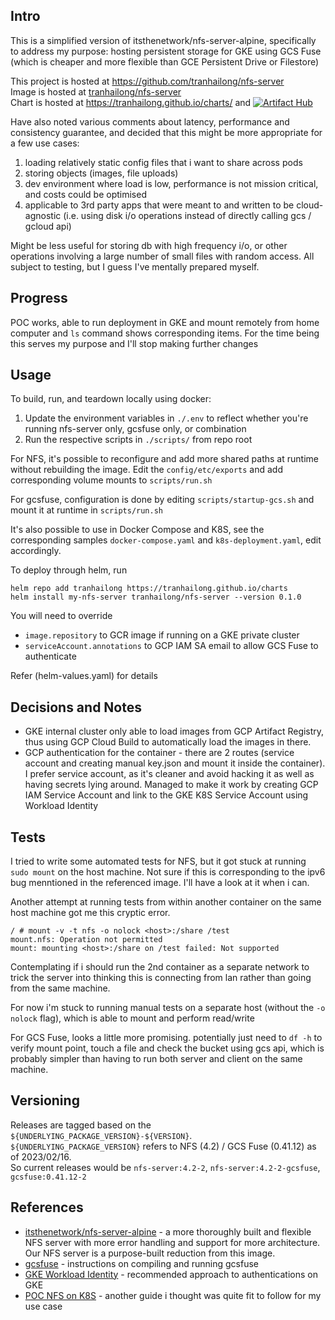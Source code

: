 ## Intro
This is a simplified version of itsthenetwork/nfs-server-alpine, specifically to address my purpose: hosting persistent storage for GKE using GCS Fuse (which is cheaper and more flexible than GCE Persistent Drive or Filestore)

This project is hosted at https://github.com/tranhailong/nfs-server <br>
Image is hosted at [tranhailong/nfs-server](https://hub.docker.com/repository/docker/tranhailong/nfs-server) <br>
Chart is hosted at https://tranhailong.github.io/charts/ and [![Artifact Hub](https://img.shields.io/endpoint?url=https://artifacthub.io/badge/repository/charts1)](https://artifacthub.io/packages/search?repo=charts1)

Have also noted various comments about latency, performance and consistency guarantee, and decided that this might be more appropriate for a few use cases:
1. loading relatively static config files that i want to share across pods
2. storing objects (images, file uploads)
3. dev environment where load is low, performance is not mission critical, and costs could be optimised
4. applicable to 3rd party apps that were meant to and written to be cloud-agnostic (i.e. using disk i/o operations instead of directly calling gcs / gcloud api)

Might be less useful for storing db with high frequency i/o, or other operations involving a large number of small files with random access. All subject to testing, but I guess I've mentally prepared myself.

## Progress
POC works, able to run deployment in GKE and mount remotely from home computer and `ls` command shows corresponding items. For the time being this serves my purpose and I'll stop making further changes

## Usage
To build, run, and teardown locally using docker:
1. Update the environment variables in `./.env` to reflect whether you're running nfs-server only, gcsfuse only, or combination
2. Run the respective scripts in `./scripts/` from repo root

For NFS, it's possible to reconfigure and add more shared paths at runtime without rebuilding the image. Edit the `config/etc/exports` and add corresponding volume mounts to `scripts/run.sh`

For gcsfuse, configuration is done by editing `scripts/startup-gcs.sh` and mount it at runtime in `scripts/run.sh`

It's also possible to use in Docker Compose and K8S, see the corresponding samples `docker-compose.yaml` and `k8s-deployment.yaml`, edit accordingly.

To deploy through helm, run
```
helm repo add tranhailong https://tranhailong.github.io/charts
helm install my-nfs-server tranhailong/nfs-server --version 0.1.0
```

You will need to override
- `image.repository` to GCR image if running on a GKE private cluster
- `serviceAccount.annotations` to GCP IAM SA email to allow GCS Fuse to authenticate

Refer (helm-values.yaml) for details

## Decisions and Notes
- GKE internal cluster only able to load images from GCP Artifact Registry, thus using GCP Cloud Build to automatically load the images in there.
- GCP authentication for the container - there are 2 routes (service account and creating manual key.json and mount it inside the container). I prefer service account, as it's cleaner and avoid hacking it as well as having secrets lying around. Managed to make it work by creating GCP IAM Service Account and link to the GKE K8S Service Account using Workload Identity

## Tests
I tried to write some automated tests for NFS, but it got stuck at running `sudo mount` on the host machine. Not sure if this is corresponding to the ipv6 bug menntioned in the referenced image. I'll have a look at it when i can.

Another attempt at running tests from within another container on the same host machine got me this cryptic error.
```
/ # mount -v -t nfs -o nolock <host>:/share /test
mount.nfs: Operation not permitted
mount: mounting <host>:/share on /test failed: Not supported
```

Contemplating if i should run the 2nd container as a separate network to trick the server into thinking this is connecting from lan rather than going from the same machine.

For now i'm stuck to running manual tests on a separate host (without the `-o nolock` flag), which is able to mount and perform read/write

For GCS Fuse, looks a little more promising. potentially just need to `df -h` to verify mount point, touch a file and check the bucket using gcs api, which is probably simpler than having to run both server and client on the same machine.

## Versioning
Releases are tagged based on the `${UNDERLYING_PACKAGE_VERSION}-${VERSION}`. <br>
`${UNDERLYING_PACKAGE_VERSION}` refers to NFS (4.2) / GCS Fuse (0.41.12) as of 2023/02/16. <br>
So current releases would be `nfs-server:4.2-2`, `nfs-server:4.2-2-gcsfuse`, `gcsfuse:0.41.12-2`

## References
- [itsthenetwork/nfs-server-alpine](https://github.com/sjiveson/nfs-server-alpine) - a more thoroughly built and flexible NFS server with more error handling and support for more architecture. Our NFS server is a purpose-built reduction from this image.
- [gcsfuse](https://github.com/GoogleCloudPlatform/gcsfuse) - instructions on compiling and running gcsfuse
- [GKE Workload Identity](https://cloud.google.com/kubernetes-engine/docs/how-to/workload-identity) - recommended approach to authentications on GKE
- [POC NFS on K8S](https://westzq1.github.io/k8s/2019/06/28/nfs-server-on-K8S.html) - another guide i thought was quite fit to follow for my use case
